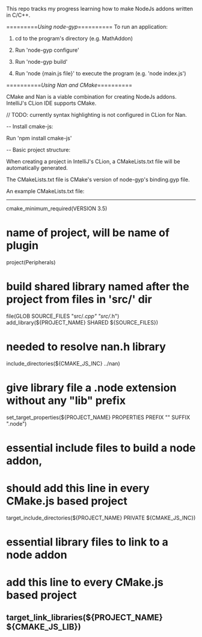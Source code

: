 This repo tracks my progress learning how to make NodeJs addons written in C/C++.

=========*Using node-gyp*==========
To run an application:

1) cd to the program's directory (e.g. MathAddon)

2) Run 'node-gyp configure'

3) Run 'node-gyp build'

4) Run 'node {main.js file}' to execute the program (e.g. 'node index.js')


==========*Using Nan and CMake*==========

CMake and Nan is a viable combination for creating NodeJs addons. IntelliJ's CLion IDE supports CMake.

// TODO: currently syntax highlighting is not configured in CLion for Nan.

-- Install cmake-js:

Run 'npm install cmake-js'

-- Basic project structure:

When creating a project in IntelliJ's CLion, a CMakeLists.txt file will be automatically generated.

The CMakeLists.txt file is CMake's version of node-gyp's binding.gyp file.

An example CMakeLists.txt file: 

-------------------------------------------------
cmake_minimum_required(VERSION 3.5)

# name of project, will be name of plugin
project(Peripherals)

# build shared library named after the project from files in 'src/' dir
file(GLOB SOURCE_FILES "src/*.cpp" "src/*.h")
add_library(${PROJECT_NAME} SHARED ${SOURCE_FILES})

# needed to resolve nan.h library
include_directories(${CMAKE_JS_INC} ../nan)

# give library file a .node extension without any "lib" prefix
set_target_properties(${PROJECT_NAME} PROPERTIES PREFIX "" SUFFIX ".node")

# essential include files to build a node addon,
# should add this line in every CMake.js based project
target_include_directories(${PROJECT_NAME} PRIVATE ${CMAKE_JS_INC})

# essential library files to link to a node addon
# add this line to every CMake.js based project
target_link_libraries(${PROJECT_NAME} ${CMAKE_JS_LIB})
-------------------------------------------------



